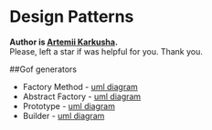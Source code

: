 # Design Patterns


**Author is [Artemii Karkusha](https://www.linkedin.com/in/artemiy-karkusha/).**  
Please, left a star if was helpful for you. Thank you.

##Gof generators
- Factory Method - [uml diagram](https://viewer.diagrams.net/?highlight=0000ff&nav=1&title=FactoryMethodPattern#R7VtdT%2BM4FP01FbMPoDhfLY%2B0hRkkWFUw0uw%2Buo3benHiruNC4devndj5dNrSNsBoIyGIrx2nvuf43nOd0nNG4eY7g6vlPQ0Q6dlWsOk5455t28AdiD%2FS8ppaBo6bGhYMB6kJ5IZH%2FIaU0VLWNQ5QXBrIKSUcr8rGGY0iNOMlG2SMvpSHzSkpP3UFF6hmeJxBUrf%2BwgFfqlV4Vm7%2FgfBiqZ8MLNUzhbOnBaPrSD0vohFKe0Kop1FD4yUM6EvB5Fz3nBGjlKdX4WaEiHSr9lh6301Db%2FaRGYr4Pjeg25EbTuOrBxRd8us3cP8QXZ976SzPkKyVK25vKA1uI47YHM7UWmL%2Bqj0Vv%2BCQQLFIZzinEX9UPUC0IcGLSFzPkLxbGJ4R41g4%2BUp1cLoS1tkSk%2BAOvtK1%2FNgxFx7UreGSMvwmpoVEzSm6GVd8sf3SiEd5pzBbwspQLMZMtC9AxXQPN6WBdzDmyjCjhMBVjKfZMkLIFjgaUs5pqAbVXa28L1eINgWTcv13REPE2asYonq1p9UG8X3FipecbkDblgWqaRtUDF9kM%2BdQiwuF9juQ79eQr2FNcIJzzBl9yvaFdNEcEzKihAqQxwnjc%2FAJmnMD9CEOApJMtoIzHC1%2BSiqMz0FuuUtuHDu55UF5QZoY5ZDDFCSJCIFTRCY0xhxTOT9Lxw5XFEc8cZU37HnjxML4iEZiERAn6CEB%2FguSBDDgunWT7AZboSuYuhe4g5awHRiwHcowi%2FifMETf%2Fug5VwnUTLi5BrtYJM9gr8D8fuTTTV8G2a2DLE1U3DsnSYxcCr6gyAB8GeChcOrIuvAk1PZItEHe%2FjT0de7bhb5mycnh11u5hL9Pkv1Rgtr%2Fdy2zjwp5KSms1Ub8TtxjpfbzBELZ5xb6JEvOFfayT0X9bE5xtVB%2FkydPteEeSfGQGsXyptWBwraq2pZMfm4tG%2FQjQPPTDlpnyuBsodW5zxNlQQO5hdJhj2oDWclTrDO5tLNt62jjY2UOZr%2BNJ%2Ff9yJXAZA4tlfhTCCIyWGmdkq4Y2Kp9A0NM5H79gcgzkrNK3%2FBQ645TZHyglZ8WxZefnfNtpxYYrjccRUFc87UwXklhLVpTQqXQGgqTdqOfNm8SBydxueC7RA6jQHWgDeZ%2FyWsRldPW34We8abYeNWNSKw2vUkmSWWQ94ELy8kM%2Bc1Jq3T3BDEsnCZ16HYJF9M1m6FtTlPRVChRkT93Z10UlGqNOj9M8DNEIMfP5XLEhL%2BabiLTYM41x6rIy8sKhdJVqruKRUJlIr88zwC45XlSJ9TmSdiYLfFwgrp1gk6kAKBdHXKiOqQWlAaGoDT4yKDkug1qtZxr40quPZtQJohx1snX7fI121JHVS8mRrSmX936qURXm54MXs%2FeD962ilO3fvLwJUXI4YpBY%2FKVFQO4LOeBvvd7KoZ%2BPXsM4VN3bnmyc8uKXnDtul5wjGdbbjMlG%2BIHnf4jD%2FdtK4mgxcAP40D8FC3bSeEX1qRY1OWO5r1zjDQwg%2F9u7EVTwf%2Bezd900Dmj9OlbrhhtV2vJ5ORzZPeurB3vOToVeSRVDKegRqpU887pDsHrtaSE%2FAbOOFXTdwni%2BAThWeUE4Xn1BOH2P7KgHHTlw977enCK6tAIb2vvtvymmM8Q5Ehu8ebIb3dhv2V6GMK%2BkR6tHR4AyyQKmgtLukp8nReSoFxl2lvryvyg2q0dVLuHnFN%2FbKWqIuXOQrX%2FiZWqXalUfevAStX1dkzUcqkKrMsaM287SdKCJHHLQDsGSeI4hqBUfWtyuqCkv%2BhWP%2BROsZc0uMOxemkKGYN1OnS5qWE7HVW%2BmnjQXnICwMCDTpueCmDD2bYR4LbEKQB2p06%2FcgQwfO3SSBCnvUzwGd%2FByGWq59kVmer3D9Gph2vOwb5vR7LN1KnOowhner%2FezLQAw5BGwc8ljmoEy9lnu3vxDRS5Zl3Y%2FnElkWU5xaLoAti6SGr4HpFonI64WfL%2Bf5RLToW47uBUxBXN%2FN8e0uH5v5U41%2F8B)
- Abstract Factory - [uml diagram](https://viewer.diagrams.net/?highlight=0000ff&nav=1&title=AbstractFactoryPattern.drawio#R7V1rc6M4Fv01rpr9YBfi7Y%2Bx89jeTaZSndnd2Y%2FEVmI2GHmBdCf960cCiYckbGwj8PSoa6omyICNztE9917poom13H7cJcFu84DWMJqYxvpjYl1PTNN0fID%2FR1o%2BixYAgFm0vCbhmrZVDU%2FhD0gbDdr6Hq5h2jgxQyjKwl2zcYXiGK6yRluQJOh787QXFDW%2FdRe8QqHhaRVEYut%2FwnW2KVp9x6ja%2Fw7D1w37ZmDQT56D1dtrgt5j%2Bn0ximHxyTZgt6Gnpptgjb7XmqybibVMEMqKv7YfSxiRfmU9Vlx32%2FJp%2BZMTGGddLoBflvb2Ob36CuN5dvMDPHyNb6ZOcZdvQfROu%2BLLLULrL3EGk5dgRZ8lzT5ZT6Xfw20U4Ie0Fi8ozp7oJwAfB1H4GuO%2FV5BcjRu%2BwSQLcSdf0Q8ytMOtq00Yre%2BDT%2FROfnaa4R5kR4sNSsIf%2BLZBRO%2BJP04yyhfTbZzxRK7EzQZuTWCKz3lkfQG4pofgo3HifZBmtGGFoijYpeFz%2BRjbIHkN4wXKMrSlJ4ldTXufPCH8qDXRrr%2BDaAuz5BOfwj5lNKBDxGXH3yu%2BAZe2bWpcY20BpfhreesKa%2FwHhfsI6D0BegHsKMyBTrMEvZUDg%2FTRSxhFSxQhjPJ1TvkK%2FQi%2BZBLst%2BF6HeU32wWrMH79jXDhegqqlvv8wmuravlKe4E0JSgLsqBAiUASBc8wekRpmIWI3D8pzl3sUBhneVc5i4lznbck2RLF%2BCGCMIcPYvS%2FQ8IACbB7R8lhtCm6mKqdwPUVYetLsF0QOwuzX4Mt%2FOVvE%2BsqhzrB3SzAjh8yK2HnYD4e%2BWLUN0G2RZBJE8LXvkS5kdxgvsBYAnwT4AXu1KUxcwjU5hIfg%2Bp4NPQtuxv6jCX9D21bwH8ZvGhj3pcxnwK7ac1tW7TmlnTA20dDjp7%2FR1we08hNXt1SB%2Bka%2F1dv2c8Kt%2FZQlEba2LcPnnOsvRz8o7HHhxT%2BY0Z%2Fm%2FVfIfT2C7P5%2BPfZb2G22sCYSEKuCEtzcmVwDmDRs1oieuaMRCOknHFUuX%2B%2BJbDkX2%2BkB8IgJgy4DVYZot%2BjNeN8zSiDyTJGFiXDnEsYUMaa51Dg5sa%2Bu7bc%2F19PTXh39%2Blvnj1rOpeFAIs8fi7xvw9JT10VcXYg0uGvZQgEuDvYhmKgHSMeUhoocxZ9MQeQCjCf4hy0moE%2FtXtQ2s3Opt4xuyGsLBh0W4Y5jgb%2FWXkAeVCoI0I1HHA7GntbldwDYy6wgIJ%2F9Uz6YpVpxe85SjS5nB%2FwJIGCJWHBXBkLmNNRY8GUCn5K8b9FCSVGqoW%2Fs0moxtdZYaOMDcqUHwAgsKEX5f8Z0wInACwRfinAqoS%2FnIUTMwEJDDJIwrx0b0LA1NmAYagi8Q%2BkVLFUxYKiJfhHsMOin%2BYs0T5B5RMciAH3%2BwQ2aLoEnt9xGtDvQQSkwLeZCOISEDugZ4q6It8%2Brs6eJ%2BzDBZD%2BPDEJ%2BFd1APoHVyL%2FqiaBpb9OnAQsw%2F5bOri5ieA8%2F68Hec88kGj7sINcTPA9vaebUIt6T6JucbPB866IKxP1toyfFvVexrtz2aKuV3apA3dsUd%2BzskuL%2BoA8GF3Ugei6%2F4oJEEFx8k7r%2Bmm67nicrndds6tM10GbT6%2BFvR9H%2Fui5%2BoEHvejKa2nvDd6xtR3smajX4j4kE0ZXd1PMxzdW52mN70njy9V1l5OQ1xl5pUO%2Fp9IddUNf5%2BQVwju2xps6K38hA318jRed%2BQVK0tVGi3tP4j6dcwG8ZM39wOKuM%2FNqx%2FyFp%2BZNnZtXCO%2Fo4q6z8xcy0McXd3G5%2Fb%2FJM4Vvet69L3nn1V1ShD2surPVmVrdFQ36%2BWWru6XX0yuEd2x1t9oSc1rdB2bC6Opui1S42sIEw6Jr5xUIvc9NxJueaApMX0KAPgrp5KXzbZ6%2BLp3v0QwUw%2Byo0nkZC9SZAZ2qVwivrG5eBq%2By9fN7UvW6bn4YDsjq5mUcUFYXZ4sJu3phnFb6npXebSq97YgEsAyZETj%2BxWodF%2BUY%2B1L2Wur7sgPesVIvpYE6qZc5fFrqe4JXVikvhVcVumK2Vkv90ByQvBFPxgFlUu%2BI2bt6UK81vq9ZecCF8643duKe2R%2BduFdUS3Pha%2B4cHcgrhHfsxL2j19xdyEAfPXHvilS4%2BchgvBar5nDjFdlaBB89R4jo6wI3UQEGbnF4G5Lvz%2Ft%2Fk22ZVOcbgsA1%2FQD3WPL5e%2F3gv%2BQAY0EPrz%2FqH15%2FsqOPMPud3pH8XbsKH1UXkQN2TfEUcC1sdyK8xy5F78kK7oOSjlrsduBxQvukdbMBEXIZxgmMgiz81vxxMpDp7R4JpyvPwfKbjoPHvy6xeCh6VUUV4UaOfeBGxUMLN8o5Vz7jGTQU4w31NKR0MmaeU2fUXj6dyt0eecicwzoP95j5QYg4tQynQSDfP5GJU%2F7lET4Yloqse%2BurkN%2FxNyYCE3W8c2K8Y5tNsowf73iyhSo63unNDSoAvtx4h82f63hHBbxjxzueLJrV8c4ITBg93vHEGqPbJITrR9KZSL8rpD%2BRt7hCYr%2FrLmDqRF7XGqkd%2Bxdea%2BTpWiOF8I4u8rrW6EIG%2Bugi74sh%2FIDZpFOSSTMbD59aQgnMDAccSoeSo0eYhLjTiPvRe56JukqXlGcyD%2BUpu6aZbP41JwMnPH0x4Bwu7w4mJ%2BXdj6F2jzxkL%2FY7yMPhaPjT5N0lmx4OOP0zAwZn9YBhKSCjakvZ1VAOR1CXWzY65xcJdSYotzTFd61hCTrq%2FOTMdedHy%2FIFEpQVXx9kqDkcRYHnzhi6jKWON2NFhccSFfjWDDjz8p%2FH0daZ4bbq42FJLCadLn6S%2FahZ0T6p2tWYDklVTu7n%2FCbEXUmKST8zsOvJ%2FrGyScZSj%2FDfHZabYlJsSAPrgKZ9NR33z2hfgUjakZeGAP5lEO6pnDX3c9YfgbNiIk8HTy3B08UR0%2BQi77l3KjGt%2FcScD0%2FM8uWp%2B1LMNUquw2CL4vVvmzAWmFjR1LS7GtMGNbsTM%2F%2BCakXd3PP3W1N80I8x3b9L40HSegNG%2FNxu9d6pLoDDb3jH30g5RTu8k6VGUbSDTW6Cpgk1O3LTNtym4Zx7B0N9mWpXtLVNr0bbqTEzABiTtxLHVc7aAdeH%2FjSsBeLsTq3c%2BAFmG12QVJwkmaKiXXfWll5cCGS6kgJUth1IfZKntOb9FyKDtiJFXYjc584AoMVe7alElhFB3R4gZgenS8%2FrnwywrBZZBrCyXUBMmcfC79qtt%2BcekhOy7bkHHvRtNWwVKRo7ubM1XnKeaIb0zRB%2FfFkYM7PZzBJ1DMVJDFOESd2ymmrjGYbgwUx8KxUURDQ%2BF4iYfHVQ14hGmMI3Bo5oJG8%2Bv%2FwkZiNPNFjlJXu5YAcmtrwnUwUTTY6J5olM9LiEqDV0bC15S%2FvFMzE3lX6DjmCw9M%2FeV%2BYcJumAM5c%2BlwByTiUpby6FG6kmqSXOoX%2FN%2BwbHTIfTlzUecrnLPGkjz8fX8znAZg31FD3mDUsqYSdrg15RHEQ3VWvLGtFjCtiHLThuSch3rThutb%2BURSRHy5aVnjuNZPbFbM6jsPilUi3MvirySeVp1Ctv%2F8GC5%2BLs%2FV38%2Bcx7bn0O98zzjcbvwX8UT8hdzR4XvbykUNFQFx13RtXaGMfMvieZE5YorQVItdHeKTJrTZmuUBzDFYu9JiXnTtths2XVfPkWqCPHxXnRkSW6n2A2k9jS4%2FqZJa8uuKN76md8mCCU1bmfBLvNA1qTvrr5Aw%3D%3D)
- Prototype  -  [uml diagram](https://viewer.diagrams.net/?highlight=0000ff&nav=1&title=PrototypePattern.drawio#R7VtJc%2BI4FP41VHUfkrJkG8iRrXtSnWSoJLP0KSWwYlQRFiWLBPrXj2TJ2MYySxrDHHxK9KzF0vve57eIljuYr75ztJjdswDTFnSCVcsdtiCEwOvKP0qy1pKu62lByEmgRSATPJFf2AgdI12SAMeFjoIxKsiiKJyyKMJTUZAhztlHsdsro8VVFyjEJcHTFNGy9B8SiJnZhe9k8j8wCWfpysAxTyZo%2BhZytozMehGLsH4yR%2Bk0pms8QwH7yIncUcsdcMaE%2Fm%2B%2BGmCqjjU9MT3uW8XTzStzHIlDBkze3%2B4n4ezP9suv4McteHCG8fqqrWd5R3RpjmJAiZpQv7JYpycUf5A5RXJzbv%2BVReLJPAGyjSgJI%2Fn%2FVI7DXAreMRdEHm7PPBBsIaXTGaHBHVqzpXrdWMiTS1v9GePkl5wWUTOnfMyFwQlsF3o8qZFS7Egpx7HsM07PAGyJ7tGq0PEOxcIIpoxStIjJZLONOeIhifpMCDY3nczhyO3g1RYOk9G4Whdgo2FpNJjNseBr2cVMc3VjQGHsxe2a9keGvo4RzXLAg0ZfyOA93My8WexR2geKQrmto1YDbctyqRWnyyEqFRwhgfsK8XEebvKf3EYzUQLCIwDZLQGyBEVKEhjGgrO3jbkqDb4SSgeMMonBYWKIGTYpfhUWZM5JENBksgWakih8VkgdXoFMcpcMHLqZ5NGcjxJxJpBAGkMKMBRNMB2zmAjC1Pxc9%2B0vGIlEcoh%2Bv%2BUPEwkXAxbJTSCSYAZLbH5ghc9q2OUBVm3OZdSti%2BjZp%2FZuNcgK6j5Wtynb59kG8YZqdlLN4aTShn7BzL32gWYOAPwMrRyynn8AiZ2BVQAoIe9K07gii16CPy5tu6XezQWZQnKwlIoRG9rZopnjmUcDtUgyXplklIjJsa80cR1mkq9wZCGeIsH05akPnGtfUQ0cyDbI2jWyD3Ds%2BDySfnZ95H6PfzwrCsR6gRsQnAkEPrw0CHwrCKLlfIIbLjgXDDrdS8MANo5mfeoFjndhV7Mc2I7lGbKE6xuH8zQOJ%2FCLcSWwOIAutDmcba9a79UO5yHr3fxPHM6OhV76yuVEPNZfmVsV%2B2grbT4vR%2FPP0ZGuFYj1fV6aPEaN6rU4kVb11vZ1uamybo4lrYxRHOMoxFxa%2BJfUmTTBprSRzME0XudXRQgD2OppTmjY4MRwOfSzVBsbwHLiK4%2BXZ76cvjVAuTxQupf%2BbMBynioPlHsSkXcUNVC5PFQ2OdOLYcVzS1hJcppUquxLo%2F6a1e%2BWExhnpoqyhzlaCZzGM3ltS2FPFclla0KZCjD7UmQiUNDWzW9ErZ8oYCbmaayalLaTMqeTdJNv%2Fq9qyPM3zZ%2Bq57Ujz8MIhqt87%2BE6ba2I0EM9v23aauyVc%2B3AjhFkY1UjP3SMOZEHp2LwbPJtod45DkrF%2Fq2IVp4OW%2FIp3qV%2Fo0sZq4d4F1A0EMpAsWU%2BOKZIkPfi2%2B2IgcfKErL413OL8a%2FnOcUp9K7MKJi7CrA1UQdsBdKdrYn0rksTnSo6dsv%2BkJWmmsTM5xIzbWdLv7DsAW%2Fu3hTYqvOpCwaHrHdIdvcMiRm3KnR7%2FjkevYx7T0%2Bjh%2B%2Bjx5dB77EpBpzqY%2BoeXRi0o7M2V6oqPktA8fz41%2BBHA4YzgcGS2zkzGKpisAQM97cPt3%2F3Hho4nAkOlkLheeHgQgscmkzuidRrKxRa9Qtq0285jNbmLh3gRHU6ls6MvbHwE0PgYOe0NgiU7wVpCMSYawgUE25fcwW8Bg6nhoN3aW%2FQLd8Q2jDCQ5JcbSihZgx0Lu0EuuX7IyklpBiwJNwbRqgFDTcX9wGrbnNIRnheL3S6vSGDmrID8EAXsT712y5zGDJI1L%2BhAnW9rPEO6gSDf2ln0SvHg6Ck51zFhS2Sw87VVHK1F5hmndPeAUFzFgXPMxJtJaSBlwpylRpV6kiz4lIdMxayCNFRJt0HoYnJPFcWelq5Mk%2Bu6rOnyANaWYHHjKqs7ujDO03RxvD0%2FqKNZ0dZ%2BoM5s2D6eznd%2Bs3qjb%2BVJIdp%2B9jqjd8tTlQqA9VcvfFs4dJeA8hKjBYbqK44WgEFdyPqs%2Bg9IRLbBwIRVtBdHdVDuAc2l8efbGa%2Fh9bds9%2Bbu6P%2FAA%3D%3D)
- Builder - [uml diagram](https://viewer.diagrams.net/?highlight=0000ff&nav=1&title=BuilderPattern.drawio#R7Vxbb%2BI4FP41SDMPrRInIfSxQLs7UitV09md7aObuMQaEzOJmUJ%2F%2FR4nDiHEgXBJ4cESUvGJL7G%2F79xs054zmi7%2BSvAseuQhYT1khYueM%2B4hZKObAfyRkmUuGThuLpgkNFSVSsEz%2FSBKaCnpnIYkrVQUnDNBZ1VhwOOYBKIiw0nC36vV3jirjjrDE1ITPAeY1aU%2FaSgiNQvPKuV%2FEzqJipFtSz15xcGvScLnsRov5jHJn0xx0Y2qmkY45O9rIueu54wSzkX%2BbboYESaXtVixvN19w9PVKyckFm0a%2FA7%2FsV%2BG%2Fd%2BILEfxv6%2F3P6%2F85MrJe%2FmD2VwtxRP9%2BMDDOWUhSdSLi2WxTuk7nTIMU3SGbzwWz%2BqJDWXM6CSG7wG8DrR0hn9IIigs8a16IPgMpEEEPT%2FgJZ%2FLl04FrF9RGkY8oR%2FQLWaqT3icCMUW1K%2FUeJYtQWyBNCEp1HkqVsLeED3iRaXiA06FEgScMTxL6etqGlOcTGg85ELwqaqklgimQxaNa2%2BvEAUlIXxKRLKEKqoBGigSKP1wClK8l2xzfC%2BXRRWmIcVyxfDJqu8Savii0N4DebeGfA8NZaN4kpCQwsRgxNtcv%2FCyxgRYC5EhlPBfZMQZB8jHGfuBGpSxDVHBDkbeRCM30hkOYPiHrM7YLSXf1YJIEYe2byxTpIiGIYklrlxggXMQJWIzTrPXH%2Fe8IXxgrUfWtdfz4MVHULbLMnxk9USMeAxzwTTDkwBD3olkSTvwm1WrzgjFAKBzKwIU9U6Ov6fBfwNjRjPscowLu2gfBPAUoGKkRPSHBHx8ZddQd%2BqoOxqEGX4l7ImnVFAu%2B0%2FyuhvInwtcD7UDd9ARtv0G3cZh%2BG2l3l9gSWCVe9IUuaXWf5VaP0K9W2vdE3yTRv0NB8QYghNzpd%2FSE3RmCGy7gS0TIjIKfPmaO4KsYIjQFREG5%2FYIfo0HIyYtgokCt0aBqjVpjsu3x4ZeNTT0NAbBt%2FajgRrrO6RKOJ7ArFaD9auDuZo41O5rRivyuWI0zADeGAsylLlPWuPeapqH0%2FHGBChH2Bp%2F3%2BhTC3tXAUqR1Wzmnc3exdicw6yL725o%2FI0m3kA66DuLN3SZp1Hstoqdq85eeaUW3q7Q1eWVKppc5R5pEVKavYVOSFB4610k6C6naMpA0woLymRUKU1l%2B8mkHZ9CFl0C%2BrlkqSceJTFMRHDqiMBFXiUi8A%2FNAU5HABPqH6Xflx3ro%2Fr%2B0igiJDUa3dXp0uDsGo3q54pGo9trdBPel6LR9Rj%2FbiFIsQ%2B0DjIIb%2BX5PJReGZc6NQSRUjq7nxfvqRw%2FW%2FlITAv1zE7Vs101K6sGb%2F6fLEC8pIovqmZWGC%2FWa46XRWlBxVozKL2sPSkbyULRJp8FCWt3BjYUEmbK50lAWhg%2FMDWQAB1gxHUYJ4RhQf9U327LPuCTpG1pLhx7Y8fRsapd5LNSrdDajYKNjlx%2FR0f5rGsdnWqHENWzjCEJQGONYzmNY%2FG8i3MsA%2BNYjnEs%2FYt2LIX9MI5lt2PpG8fSmWNxdEfizQTks2zzpyScXWUjask%2FF%2FnrDLSub%2FpoFwtl6YkkFKYs3dclULPYz9lNzQbvY6i5hZroHNSs0tJrbRr9CyegZwi4NwFbpPZrBAwpnvI4%2FBHRKg%2BtCg%2BRe4iLtlrz0PXdNSLa15bvbyWjLGxa1RMS1LlpSVDju%2FfnZ%2F14ud1FRpMkHpgkVvG23XqO6Ax0SURX50mO7vDR5Iitbym6eri3XDDQwtsRum49RzTXVc9BBN0lAx0ROjs3dnTHhntdc0fW1l87GYocSRHd1YJPpYhbz5Y%2Bc0PJH6zy9zzutO2dudP2hB6dJaFyWoaruUaaeHUvijb8BFNaMJxfhLrHgeDJ8pGIiIcmgD35FdmN43NkacyWqzFbfauZtceZLfPjvGO8krv%2FTy918HYWwTZdjgwSggXZ4xd6ba7JmSDmSLro4lwdXboLYur3I7dFLyfdcVudgu2587sepaxOITqPU9y2gUrDMWgHcYo7OFGc0ne7ilOgWP4Xirx6%2BV8%2BnLv%2FAQ%3D%3D)
